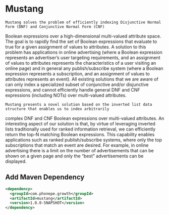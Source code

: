 # Mustang

	Mustang solves the problem of efficiently indexing Disjunctive Normal Form (DNF) and Conjunctive Normal Form (CNF) 
Boolean expressions over a high-dimensional multi-valued attribute space. The goal is to rapidly find the set of 
Boolean expressions that evaluate to true for a given assignment of values to attributes. A solution to this problem 
has applications in online advertising (where a Boolean expression represents an advertiser’s user targeting 
requirements, and an assignment of values to attributes represents the characteristics of a user visiting an online 
page) and in general any publish/subscribe system (where a Boolean expression represents a subscription, and an 
assignment of values to attributes represents an event). All existing solutions that we are aware of can only index a 
specialized subset of conjunctive and/or disjunctive expressions, and cannot efficiently handle general DNF and CNF 
expressions (including NOTs) over multi-valued attributes.

	Mustang presents a novel solution based on the inverted list data structure that enables us to index arbitrarily 
complex DNF and CNF Boolean expressions over multi-valued attributes. An interesting aspect of our solution is that, 
by virtue of leveraging inverted lists traditionally used for ranked information retrieval, we can efficiently return 
the top-N matching Boolean expressions. This capability enables applications such as ranked publish/subscribe systems, 
where only the top subscriptions that match an event are desired. For example, in online advertising there is a limit 
on the number of advertisements that can be shown on a given page and only the “best” advertisements can be displayed.



## Add Maven Dependency

```xml
<dependency>
  <groupId>com.phonepe.growth</groupId>
  <artifactId>mustang</artifactId>
  <version>1.0.0-SNAPSHOT</version>
</dependency>
```
